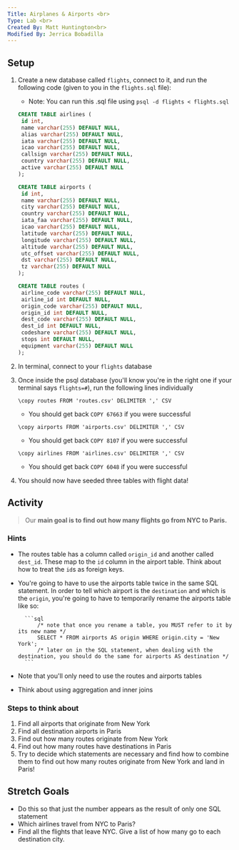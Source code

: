 ```yaml
---
Title: Airplanes & Airports <br>
Type: Lab <br>
Created By: Matt Huntington<br>
Modified By: Jerrica Bobadilla
---
```


## Setup

1. Create a new database called `flights`, connect to it, and run the following code (given to you in the `flights.sql` file):

   - Note: You can run this .sql file using `psql -d flights < flights.sql`

   ```sql
   CREATE TABLE airlines (
   	id int,
   	name varchar(255) DEFAULT NULL,
   	alias varchar(255) DEFAULT NULL,
   	iata varchar(255) DEFAULT NULL,
   	icao varchar(255) DEFAULT NULL,
   	callsign varchar(255) DEFAULT NULL,
   	country varchar(255) DEFAULT NULL,
   	active varchar(255) DEFAULT NULL
   );

   CREATE TABLE airports (
   	id int,
   	name varchar(255) DEFAULT NULL,
   	city varchar(255) DEFAULT NULL,
   	country varchar(255) DEFAULT NULL,
   	iata_faa varchar(255) DEFAULT NULL,
   	icao varchar(255) DEFAULT NULL,
   	latitude varchar(255) DEFAULT NULL,
   	longitude varchar(255) DEFAULT NULL,
   	altitude varchar(255) DEFAULT NULL,
   	utc_offset varchar(255) DEFAULT NULL,
   	dst varchar(255) DEFAULT NULL,
   	tz varchar(255) DEFAULT NULL
   );

   CREATE TABLE routes (
   	airline_code varchar(255) DEFAULT NULL,
   	airline_id int DEFAULT NULL,
   	origin_code varchar(255) DEFAULT NULL,
   	origin_id int DEFAULT NULL,
   	dest_code varchar(255) DEFAULT NULL,
   	dest_id int DEFAULT NULL,
   	codeshare varchar(255) DEFAULT NULL,
   	stops int DEFAULT NULL,
   	equipment varchar(255) DEFAULT NULL
   );
   ```

1. In terminal, connect to your `flights` database
1. Once inside the psql database (you'll know you're in the right one if your terminal says `flights=#`), run the following lines individually

   ```
   \copy routes FROM 'routes.csv' DELIMITER ',' CSV
   ```

   - You should get back `COPY 67663` if you were successful

   ```
   \copy airports FROM 'airports.csv' DELIMITER ',' CSV
   ```

   - You should get back `COPY 8107` if you were successful

   ```
   \copy airlines FROM 'airlines.csv' DELIMITER ',' CSV
   ```

   - You should get back `COPY 6048` if you were successful

1. You should now have seeded three tables with flight data!

## Activity

> Our **main goal is to find out how many flights go from NYC to Paris.**

### Hints

- The routes table has a column called `origin_id` and another called `dest_id`. These map to the `id` column in the airport table. Think about how to treat the `id`s as foreign keys.
- You're going to have to use the airports table twice in the same SQL statement. In order to tell which airport is the `destination` and which is the `origin`, you're going to have to temporarily rename the airports table like so:

      	```sql
      		/* note that once you rename a table, you MUST refer to it by its new name */
      		SELECT * FROM airports AS origin WHERE origin.city = 'New York';
      		/* later on in the SQL statement, when dealing with the destination, you should do the same for airports AS destination */
      	```

- Note that you'll only need to use the routes and airports tables
- Think about using aggregation and inner joins

### Steps to think about

1. Find all airports that originate from New York
1. Find all destination airports in Paris
1. Find out how many routes originate from New York
1. Find out how many routes have destinations in Paris
1. Try to decide which statements are necessary and find how to combine them to find out how many routes originate from New York and land in Paris!

## Stretch Goals

- Do this so that just the number appears as the result of only one SQL statement
- Which airlines travel from NYC to Paris?
- Find all the flights that leave NYC. Give a list of how many go to each destination city.
